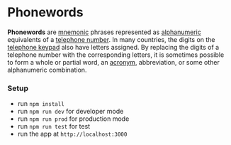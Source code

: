 # Phonewords

**Phonewords** are [mnemonic](https://en.wikipedia.org/wiki/Mnemonic) phrases represented as [alphanumeric](https://en.wikipedia.org/wiki/Alphanumeric) equivalents of a [telephone number](https://en.wikipedia.org/wiki/Telephone_number). In many countries, the digits on the [telephone keypad](https://en.wikipedia.org/wiki/Telephone_keypad) also have letters assigned. By replacing the digits of a telephone number with the corresponding letters, it is sometimes possible to form a whole or partial word, an [acronym](https://en.wikipedia.org/wiki/Acronym), abbreviation, or some other alphanumeric combination.

### Setup

- run `npm install`
- run `npm run dev` for developer mode
- run `npm run prod` for production mode
- run `npm run test` for test
- run the app at `http://localhost:3000`
